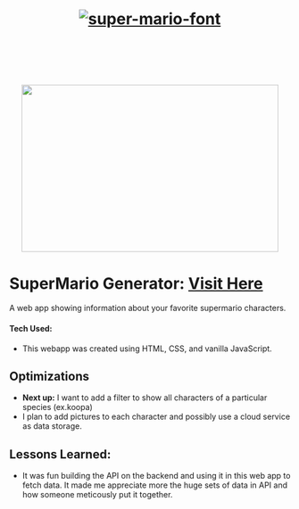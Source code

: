 <h1 align="center"><a href="https://fontmeme.com/super-mario-font/"><img src="https://fontmeme.com/permalink/221105/ff342f3dd0cda786c6e07919773fa88e.png" alt="super-mario-font" border="0"></a><h1><br>

<p align="center">
   <img width="460" height="300" src="https://user-images.githubusercontent.com/102558203/211408413-c26decb4-110d-4e6c-9609-c694353765e8.jpg">
    </p>


# SuperMario Generator: <a href="https://super-arithmetic-4e5fcb.netlify.app" target="_blank">Visit Here</a>
A web app showing information about your favorite supermario characters.
#### Tech Used:

- This webapp was created using HTML, CSS, and vanilla JavaScript.



## Optimizations
- **Next up:** I want to add a filter to show all characters of a particular species (ex.koopa)
- I plan to add pictures to each character and possibly use a cloud service as data storage.


## Lessons Learned:
- It was fun building the API on the backend and using it in this web app to fetch data. It made me appreciate more the huge sets of data in API and how someone meticously put it together. 
